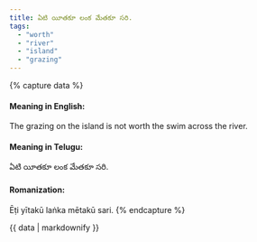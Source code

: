 ```yaml
---
title: ఏటి యీతకూ లంక మేతకూ సరి.
tags:
  - "worth"
  - "river"
  - "island"
  - "grazing"
---
```


{% capture data %}
#### Meaning in English:
The grazing on the island is not worth the swim across the river.

#### Meaning in Telugu:
ఏటి యీతకూ లంక మేతకూ సరి.

#### Romanization:
Ēṭi yītakū laṅka mētakū sari.
{% endcapture %}

{{ data | markdownify }}


